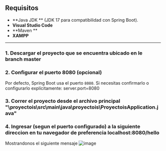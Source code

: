 ## Requisitos 
- **Java JDK ** (JDK 17 para compatibilidad con Spring Boot).
- **Visual Studio Code**
- **Maven ** 
- **XAMPP**

---

### 1. Descargar el proyecto que se encuentra ubicado en le branch master

### 2. Configurar el puerto 8080 (opcional)
Por defecto, Spring Boot usa el puerto `8080`. Si necesitas confirmarlo o configurarlo explícitamente:
  server.port=8080
### 3. Correr el proyecto desde el archivo principal "\proyectois\src\main\java\proyectois\ProyectoisApplication.java"
### 4. Ingresar (segun el puerto configurado) a la siguiente direccion en tu navegador de preferencia localhost:8080/hello
Mostrandonos el siguiente mensaje
![image](https://github.com/user-attachments/assets/e6f7e892-3231-480a-9ee8-a6b5b3d062a3)
